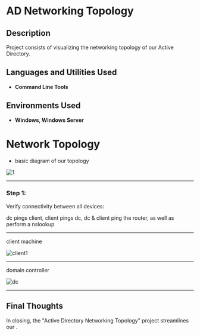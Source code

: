 <h1>AD Networking Topology</h1>



<h2>Description</h2>
Project consists of visualizing the networking topology of our Active Directory.
<br />


<h2>Languages and Utilities Used</h2>

- <b>Command Line Tools</b>


<h2>Environments Used </h2>

- <b>Windows, Windows Server</b>


<h1>Network Topology</h1>

- basic diagram of our topology

![1](https://github.com/user-attachments/assets/7ade8862-aa2e-469b-9f05-fc3b6366de2c)

____

<h3>Step 1:  </h3>
<p> Verify connectivity between all devices:
  
<br>

dc pings client, client pings dc, dc & client ping the router, as well as perform a nslookup  </p>




____

client machine


![client1](https://github.com/user-attachments/assets/f17648f0-d08e-4a4b-abef-9203c6696f6c)


____

domain controller

![dc](https://github.com/user-attachments/assets/7834ddd4-4144-4e87-8777-1aeca7db4f7f)


____






<h2> Final Thoughts </h2>

<p> In closing, the "Active Directory Networking Topology" project streamlines our  .</p>
